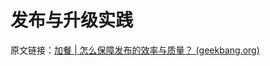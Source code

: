 # 发布与升级实践

原文链接：[加餐 | 怎么保障发布的效率与质量？ (geekbang.org)](https://time.geekbang.org/column/article/154246)